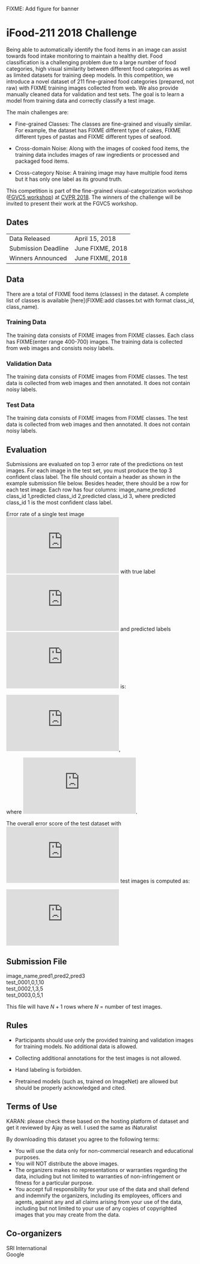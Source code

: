 FIXME: Add figure for banner

# iFood-211 2018 Challenge
Being able to automatically identify the food items in an image can assist towards food intake monitoring to maintain a healthy diet. Food classification is a challenging problem due to a large number of food categories, high visual similarity between different food categories as well as limited datasets for training deep models. In this competition, we introduce a novel dataset of 211 fine-grained food categories (prepared, not raw) with FIXME training images collected from web. We also provide manually cleaned data for validation and test sets. The goal is to learn a model from training data and correctly classify a test image.

The main challenges are:

* Fine-grained Classes: The classes are fine-grained and visually similar. For example, the dataset has FIXME different type of cakes, FIXME different types of pastas and FIXME different types of seafood.

* Cross-domain Noise: Along with the images of cooked food items,
the training data includes images of raw ingredients or processed and packaged food items.

* Cross-category Noise: A training image may have multiple food items but it has only one label as its ground truth. 

This competition is part of the fine-grained visual-categorization workshop ([FGVC5 workshop](https://sites.google.com/view/fgvc5/home)) at [CVPR 2018](http://cvpr2018.thecvf.com/). The winners of the challenge will be invited to present their work at the FGVC5 workshop.

## Dates
|||
|------|---------------|
Data Released|April 15, 2018|
Submission Deadline|June FIXME, 2018|
Winners Announced|June FIXME, 2018|

## Data
There are a total of FIXME food items (classes) in the dataset. A complete list of classes is available [here](FIXME:add classes.txt with format class_id, class_name).


### Training Data
The training data consists of FIXME images from FIXME classes. Each class has FIXME(enter range 400-700) images. The training data is collected from web images and consists noisy labels.

### Validation Data
The training data consists of FIXME images from FIXME classes. The test data is collected from web images and then annotated. It does not contain noisy labels.

### Test Data
The training data consists of FIXME images from FIXME classes. The test data is collected from web images and then annotated. It does not contain noisy labels.

## Evaluation
Submissions are evaluated on top 3 error rate of the predictions on test images. For each image in the test set, you must produce the top 3 confident class label. The file should contain a header as shown in the example submission file below. Besides header, there should be a row for each test image. Each row has four columns: image_name,predicted class_id 1,predicted class_id 2,predicted class_id 3, where predicted class_id 1 is the most confident class label. 

Error rate of a single test image ![equation](http://www.sciweavers.org/tex2img.php?eq=i&bc=White&fc=Black&im=png&fs=12&ff=modern&edit=0) with true label ![equation](http://www.sciweavers.org/tex2img.php?eq=t_i&bc=White&fc=Black&im=png&fs=12&ff=modern&edit=0) and predicted labels ![equation](http://www.sciweavers.org/tex2img.php?eq=t_%7Bij%7D&bc=White&fc=Black&im=png&fs=12&ff=modern&edit=0) is:

![equation](http://www.sciweavers.org/tex2img.php?eq=e_i%20%3D%20%5Cmin_j%20d%28t_i%2Cp_%7Bij%7D%29&bc=White&fc=Black&im=png&fs=12&ff=modern&edit=0), 


where ![equation](http://www.sciweavers.org/tex2img.php?eq=d%28x%2Cy%29%20%3D%5Cbegin%7Bcases%7D0%2C%20%26%20if%20x%20%3D%20y%5C%5C1%2C%20%26%20otherwise%5Cend%7Bcases%7D&bc=White&fc=Black&im=png&fs=12&ff=modern&edit=0).

The overall error score of the test dataset with ![equation](http://www.sciweavers.org/tex2img.php?eq=N&bc=White&fc=Black&im=png&fs=12&ff=modern&edit=0) test images is computed as:

![equation](http://www.sciweavers.org/tex2img.php?eq=score%20%3D%20%5Cfrac%7B1%7D%7BN%7D%20%5Csum_i%7Be_i%7D&bc=White&fc=Black&im=png&fs=12&ff=modern&edit=0)


## Submission File
image_name,pred1,pred2,pred3 </br>
test_0001,0,1,10 </br>
test_0002,1,3,5 </br>
test_0003,0,5,1 </br>

This file will have $N+1$ rows where $N$ = number of test images.

## Rules

* Participants should use only the provided training and validation images for training models. No additional data is allowed.

* Collecting additional annotations for the test images is not allowed.

* Hand labeling is forbidden.

* Pretrained models (such as, trained on ImageNet) are allowed but should be properly acknowledged and cited.
 

## Terms of Use
KARAN: please check these based on the hosting platform of dataset and get it reviewed by Ajay as well. I used the same as iNaturalist

By downloading this dataset you agree to the following terms:

* You will use the data only for non-commercial research and educational purposes.
* You will NOT distribute the above images.
* The organizers makes no representations or warranties regarding the data, including but not limited to warranties of non-infringement or fitness for a particular purpose.
* You accept full responsibility for your use of the data and shall defend and indemnify the  organizers, including its employees, officers and agents, against any and all claims arising from your use of the data, including but not limited to your use of any copies of copyrighted images that you may create from the data.


## Co-organizers
SRI International </br>
Google 
